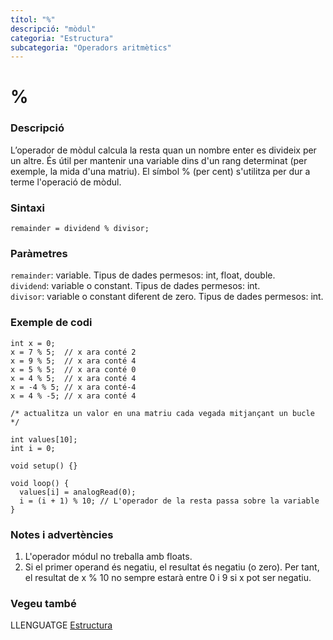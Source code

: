 ```yaml
---
títol: "%"
descripció: "mòdul"
categoria: "Estructura"
subcategoria: "Operadors aritmètics"
---
```


# %

### Descripció

L’operador de mòdul calcula la resta quan un nombre enter es divideix per un altre. És útil per mantenir una variable dins d'un rang determinat (per exemple, la mida d'una matriu). El símbol % (per cent) s'utilitza per dur a terme l'operació de mòdul.

### Sintaxi

`remainder = dividend % divisor;`

### Paràmetres

`remainder`: variable. Tipus de dades permesos: int, float, double.  
`dividend`: variable o constant. Tipus de dades permesos: int.  
`divisor`: variable o constant diferent de zero. Tipus de dades permesos: int.  

### Exemple de codi

```
int x = 0;
x = 7 % 5;  // x ara conté 2
x = 9 % 5;  // x ara conté 4
x = 5 % 5;  // x ara conté 0
x = 4 % 5;  // x ara conté 4
x = -4 % 5; // x ara conté-4
x = 4 % -5; // x ara conté 4
```

```
/* actualitza un valor en una matriu cada vegada mitjançant un bucle */

int values[10];
int i = 0;

void setup() {}

void loop() {
  values[i] = analogRead(0);
  i = (i + 1) % 10; // L'operador de la resta passa sobre la variable
}
```

### Notes i advertències

1. L'operador módul no treballa amb floats.
2. Si el primer operand és negatiu, el resultat és negatiu (o zero). Per tant, el resultat de x % 10 no sempre estarà entre 0 i 9 si x pot ser negatiu.

### Vegeu també

LLENGUATGE [Estructura](../../Estructura.md)
